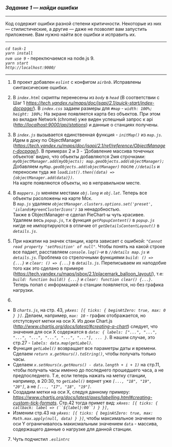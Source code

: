 <h3><a id="_1____0"></a><em>Задание 1 — найди ошибки</em></h3>
<hr>
<p>Код содержит ошибки разной степени критичности. Некоторые из них — стилистические, а другие — даже не позволят вам запустить приложение. Вам нужно найти все ошибки и исправить их.</p>
<hr>
<p><em><code>cd task-1</code></em><br>
<em><code>yarn install</code></em><br>
<em><code>nvm use 9</code></em> - переключаемся на node.js 9.<br>
<em><code>yarn start</code></em><br>
<em><code>http://localhost:9000/</code></em></p>
<hr>
<ol>
<li>
<p>В проект добавлен <em><code>eslint</code></em> с конфигом <em><code>airbnb</code></em>. Исправлены синтаксические ошибки.</p>
</li>
<li>
<p>В <em><code>index.html</code></em> скрипты перенесены из <em><code>body</code></em> в <em><code>head</code></em> (В соответствии с Шаг 1 <em><a href="https://tech.yandex.ru/maps/doc/jsapi/2.1/quick-start/index-docpage/">https://tech.yandex.ru/maps/doc/jsapi/2.1/quick-start/index-docpage/</a></em>). В <em><code>index.css</code></em> задаем размеры для <em><code>#map</code> - <code>width: 100%; height: 100%;</code></em> На экране появляется карта без объектов. При этом во вкладке Network (chrome) уже виден успешный запрос к api (<em><a href="http://localhost:9000/api/stations">http://localhost:9000/api/stations</a></em>) и данные о станциях получены.</p>
</li>
<li>
<p>В <em><code>index.js</code></em> вызывается единственная функция - <em><code>initMap()</code></em> из <em><code>map.js</code></em>. Идем в доку по ObjectManager (<em><a href="https://tech.yandex.ru/maps/doc/jsapi/2.1/ref/reference/ObjectManager-docpage/">https://tech.yandex.ru/maps/doc/jsapi/2.1/ref/reference/ObjectManager-docpage/</a></em>). В примерах 2 и 3 - ‘Добавление массива точечных объектов’ видно, что объекты добавляются 2мя строчками: <em><code>myObjectManager.add(myObjects); map.geoObjects.add(objectManager);</code></em><br>
Добавляем <em><code>myMap.geoObjects.add(objectManager)</code></em> после <em><code>//details</code></em> и переносим туда же <em><code>loadList().then((data) =&gt; {objectManager.add(data)})</code></em>.<br>
На карте появляются объекты, но в неправильном месте.</p>
</li>
<li>
<p>В <em><code>mappers.js</code></em> меняем местами <em><code>obj.long</code></em> и <em><code>obj.lat</code></em>. Теперь все объекты расоложены на карте Мск.<br>
В <em><code>map.js</code></em> удаляем <em><code>objectManager.clusters.options.set('preset', 'islands#greenClusterIcons')</code></em> за ненадобностью.<br>
Также в ObjectManager-е сделал PieChart-ы чуть красивее.<br>
Удаляем весь <em><code>popup.js</code></em>, т.к функция <em><code>getPopupContent()</code></em> в <em><code>popup.js</code></em> нигде не импортируются в отличие от <em><code>getDetailsContentLayout()</code></em> в <em><code>details.js</code></em>.</p>
</li>
<li>
<p>При нажатии на значек станции, карта зависает с ошибкой: <em><code>&quot;Cannot read property 'setPosition' of null&quot;</code></em>. Чтобы понять на какой строке все падает, расставляем <em><code>console.log()</code></em><em>-и</em> в <em><code>//details map.js</code></em> и <em><code>details.js</code></em>. Проблема со стрелочными функциями <em><code>build: () =&gt; {...}</code></em> и <em><code>clear: () =&gt; {...}</code></em> в <em><code>details.js</code></em>. Переписываем их наподобие того как это сделано в примере (<a href="https://tech.yandex.ru/maps/jsbox/2.1/placemark_balloon_layout/">https://tech.yandex.ru/maps/jsbox/2.1/placemark_balloon_layout/</a>), т.е: <em><code>build: function build() {...}</code></em> и <em><code>clear: function clear() {...}</code></em>. Теперь попап с информацией о станции появляется, но без графика нагрузки.</p>
</li>
<li></li>
</ol>
<ul>
<li>В <em><code>charts.js</code></em>, на стр. 43, <em><code>yAxes: [{ ticks: { beginAtZero: true, max: 0 } }]</code></em>. Делаем, например, <em><code>max: 10</code></em> - график отображается, но отстутсвуют метки на оси X. Из доки Chart.js (<em><a href="http://www.chartjs.org/docs/latest/#creating-a-chart">http://www.chartjs.org/docs/latest/#creating-a-chart</a></em>) следует, что значения для оси Х содержатся в <em><code>data: { labels: [&quot;...&quot;, &quot;...&quot;, &quot;...&quot;, &quot;...&quot;, &quot;...&quot;, &quot;...&quot;, &quot;...&quot;], ... }</code></em>. В нашем случае, это стр.27 - <em><code>labels: data.map(getLabel)</code></em>.</li>
<li>Функция <em><code>getLabel()</code></em> возвращает все параметры даты и времени. Сделаем <em><code>return x.getHours().toString()</code></em>, чтобы получать только часы.</li>
<li>Сделаем <em><code>x.setHours(x.getHours() - data.length + i + 1)</code></em> на стр.11, чтобы получать часы именно до последнего прошедшего часа, а не предпоследнего. Т.е, если теперь нажать на метку станции, например, в 20:30, то <em><code>getLabel()</code></em> вернет уже <em><code>[..., &quot;18&quot;, &quot;19&quot;, &quot;20&quot;]</code></em>, а не <em><code>[..., &quot;17&quot;, &quot;18&quot;, &quot;19&quot;]</code></em>.</li>
<li>Создадим метки на оси Х, следуя данному примеру: <em><a href="https://www.chartjs.org/docs/latest/axes/labelling.html#creating-custom-tick-formats">https://www.chartjs.org/docs/latest/axes/labelling.html#creating-custom-tick-formats</a></em>. Стр.42 тогда примет вид: <em><code>xAxes: [{ ticks: { callback: label =&gt; (``${label}:00``) } }],</code></em></li>
<li>Изменим стр.43 на <em><code>yAxes: [{ ticks: { beginAtZero: true, max: Math.max.apply(null, data) } }]</code></em>, чтобы максимальное значение по оси Y ограничивалось макисмальным значением <code>data</code> - массива, содержащего данные о нагрузке для данной станции.</li>
</ul>
<ol start="7">
<li>Чуть подчистил <em><code>.eslintrc</code></em></li>
</ol>
